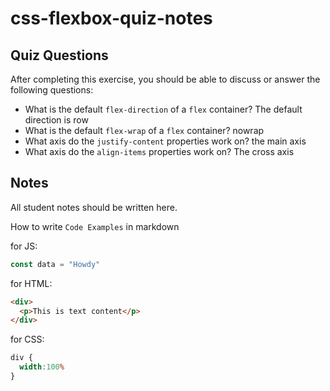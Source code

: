 # css-flexbox-quiz-notes

## Quiz Questions

After completing this exercise, you should be able to discuss or answer the following questions:

- What is the default `flex-direction` of a `flex` container?
The default direction is row
- What is the default `flex-wrap` of a `flex` container?
nowrap
- What axis do the `justify-content` properties work on?
the main axis
- What axis do the `align-items` properties work on?
The cross axis

## Notes

All student notes should be written here.


How to write `Code Examples` in markdown

for JS:
```javascript
const data = "Howdy"
```

for HTML:
```html
<div>
  <p>This is text content</p>
</div>
```

for CSS:
```css
div {
  width:100%
}
```
